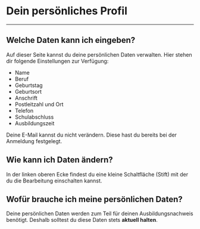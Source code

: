 # Dein persönliches Profil

- - - 

## Welche Daten kann ich eingeben?

Auf dieser Seite kannst du deine persönlichen Daten verwalten. Hier stehen dir folgende Einstellungen zur Verfügung:

* Name
* Beruf
* Geburtstag
* Geburtsort
* Anschrift
* Postleitzahl und Ort
* Telefon
* Schulabschluss
* Ausbildungszeit

Deine E-Mail kannst du nicht verändern. Diese hast du bereits bei der Anmeldung festgelegt.

## Wie kann ich Daten ändern?
In der linken oberen Ecke findest du eine kleine Schaltfläche (Stift) mit der du die Bearbeitung einschalten kannst.

## Wofür brauche ich meine persönlichen Daten?
Deine persönlichen Daten werden zum Teil für deinen Ausbildungsnachweis benötigt. Deshalb solltest du diese Daten stets **aktuell halten**.